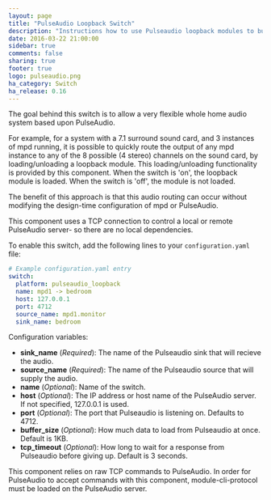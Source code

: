 ```yaml
---
layout: page
title: "PulseAudio Loopback Switch"
description: "Instructions how to use Pulseaudio loopback modules to build a flexible whole-home audio system."
date: 2016-03-22 21:00:00
sidebar: true
comments: false
sharing: true
footer: true
logo: pulseaudio.png
ha_category: Switch
ha_release: 0.16
---
```



The goal behind this switch is to allow a very flexible whole home audio system based upon PulseAudio.

For example, for a system with a 7.1 surround sound card, and 3 instances of mpd running, it is possible to quickly route the output of any mpd instance to any of the 8 possible (4 stereo) channels on the sound card, by loading/unloading a loopback module.  This loading/unloading functionality is provided by this component. When the switch is 'on', the loopback module is loaded.  When the switch is 'off', the module is not loaded.

The benefit of this approach is that this audio routing can occur without modifying the design-time configuration of mpd or PulseAudio.

This component uses a TCP connection to control a local or remote PulseAudio server- so there are no local dependencies.

To enable this switch, add the following lines to your `configuration.yaml` file:

```yaml
# Example configuration.yaml entry
switch:
  platform: pulseaudio_loopback
  name: mpd1 -> bedroom
  host: 127.0.0.1
  port: 4712
  source_name: mpd1.monitor
  sink_name: bedroom
```

Configuration variables:

- **sink_name** (*Required*): The name of the Pulseaudio sink that will recieve the audio.
- **source_name** (*Required*): The name of the Pulseaudio source that will supply the audio.
- **name** (*Optional*): Name of the switch.
- **host** (*Optional*): The IP address or host name of the PulseAudio server.  If not specified, 127.0.0.1 is used.
- **port** (*Optional*): The port that Pulseaudio is listening on.  Defaults to 4712.
- **buffer_size** (*Optional*): How much data to load from Pulseaudio at once. Default is 1KB.
- **tcp_timeout** (*Optional*): How long to wait for a response from Pulseaudio before giving up. Default is 3 seconds.

<p class='note warning'>
This component relies on raw TCP commands to PulseAudio. In order for PulseAudio to accept commands with
this component, module-cli-protocol must be loaded on the PulseAudio server.
</p>

